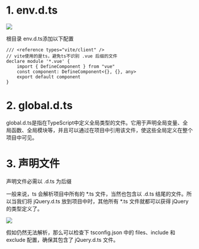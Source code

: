# 1. env.d.ts
![](./img/2023-08-23-12-38-05.png)

根目录 env.d.ts添加以下配置

```
/// <reference types="vite/client" />
// vite使用的是ts，避免ts不识别 .vue 后缀的文件
declare module '*.vue' {
    import { DefineComponent } from "vue"
    const component: DefineComponent<{}, {}, any>
    export default component
}
```

# 2. global.d.ts

global.d.ts是指在TypeScript中定义全局类型的文件。它用于声明全局变量、全局函数、全局模块等，并且可以通过在项目中引用该文件，使这些全局定义在整个项目中可见。

# 3. 声明文件

声明文件必需以 .d.ts 为后缀

一般来说，ts 会解析项目中所有的 *.ts 文件，当然也包含以 .d.ts 结尾的文件。所以当我们将 jQuery.d.ts 放到项目中时，其他所有 *.ts 文件就都可以获得 jQuery 的类型定义了。

![](./img/2023-08-23-17-21-54.png)

假如仍然无法解析，那么可以检查下 tsconfig.json 中的 files、include 和 exclude 配置，确保其包含了 jQuery.d.ts 文件。

